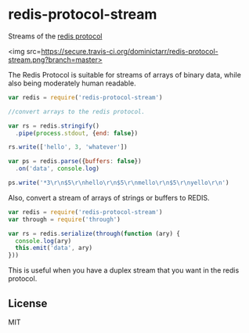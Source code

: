 # redis-protocol-stream

Streams of the [redis protocol](http://redis.io/topics/protocol)

<img src=https://secure.travis-ci.org/dominictarr/redis-protocol-stream.png?branch=master>

The Redis Protocol is suitable for streams of arrays of binary data, 
while also being moderately human readable. 

``` js
var redis = require('redis-protocol-stream')

//convert arrays to the redis protocol.

var rs = redis.stringify()
  .pipe(process.stdout, {end: false})

rs.write(['hello', 3, 'whatever'])

var ps = redis.parse({buffers: false})
  .on('data', console.log)

ps.write('*3\r\n$5\r\nhello\r\n$5\r\nmello\r\n$5\r\nyello\r\n')

```
Also, convert a stream of arrays of strings or buffers to REDIS.

``` js
var redis = require('redis-protocol-stream')
var through = require('through')

var rs = redis.serialize(through(function (ary) {
  console.log(ary)
  this.emit('data', ary)
}))

```
This is useful when you have a duplex stream that you want in the redis protocol.

## License

MIT
